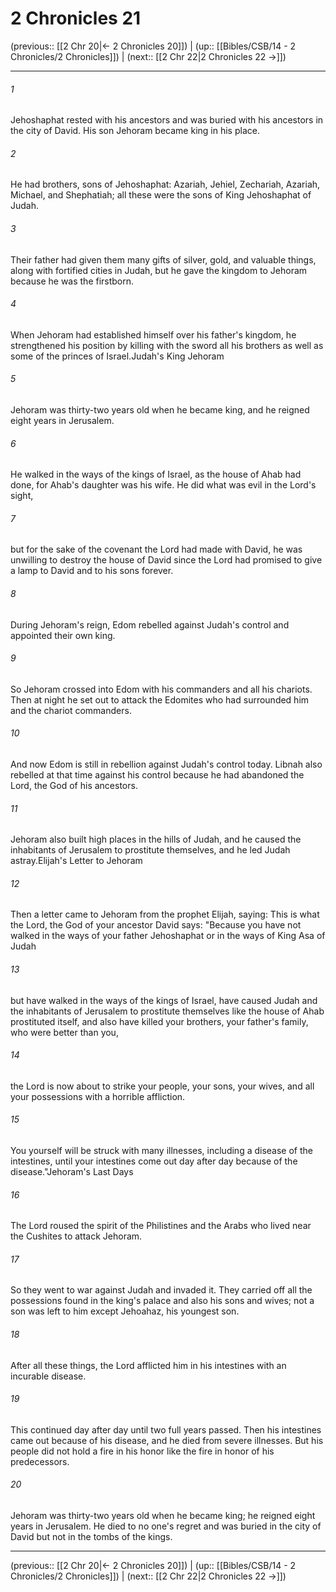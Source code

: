 # 2 Chronicles 21

(previous:: [[2 Chr 20|← 2 Chronicles 20]]) | (up:: [[Bibles/CSB/14 - 2 Chronicles/2 Chronicles]]) | (next:: [[2 Chr 22|2 Chronicles 22 →]])

***


###### 1 
Jehoshaphat rested with his ancestors and was buried with his ancestors in the city of David. His son Jehoram became king in his place. 

###### 2 
He had brothers, sons of Jehoshaphat: Azariah, Jehiel, Zechariah, Azariah, Michael, and Shephatiah; all these were the sons of King Jehoshaphat of Judah. 

###### 3 
Their father had given them many gifts of silver, gold, and valuable things, along with fortified cities in Judah, but he gave the kingdom to Jehoram because he was the firstborn. 

###### 4 
When Jehoram had established himself over his father's kingdom, he strengthened his position by killing with the sword all his brothers as well as some of the princes of Israel.Judah's King Jehoram 

###### 5 
Jehoram was thirty-two years old when he became king, and he reigned eight years in Jerusalem. 

###### 6 
He walked in the ways of the kings of Israel, as the house of Ahab had done, for Ahab's daughter was his wife. He did what was evil in the Lord's sight, 

###### 7 
but for the sake of the covenant the Lord had made with David, he was unwilling to destroy the house of David since the Lord had promised to give a lamp to David and to his sons forever. 

###### 8 
During Jehoram's reign, Edom rebelled against Judah's control and appointed their own king. 

###### 9 
So Jehoram crossed into Edom with his commanders and all his chariots. Then at night he set out to attack the Edomites who had surrounded him and the chariot commanders. 

###### 10 
And now Edom is still in rebellion against Judah's control today. Libnah also rebelled at that time against his control because he had abandoned the Lord, the God of his ancestors. 

###### 11 
Jehoram also built high places in the hills of Judah, and he caused the inhabitants of Jerusalem to prostitute themselves, and he led Judah astray.Elijah's Letter to Jehoram 

###### 12 
Then a letter came to Jehoram from the prophet Elijah, saying: This is what the Lord, the God of your ancestor David says: "Because you have not walked in the ways of your father Jehoshaphat or in the ways of King Asa of Judah 

###### 13 
but have walked in the ways of the kings of Israel, have caused Judah and the inhabitants of Jerusalem to prostitute themselves like the house of Ahab prostituted itself, and also have killed your brothers, your father's family, who were better than you, 

###### 14 
the Lord is now about to strike your people, your sons, your wives, and all your possessions with a horrible affliction. 

###### 15 
You yourself will be struck with many illnesses, including a disease of the intestines, until your intestines come out day after day because of the disease."Jehoram's Last Days 

###### 16 
The Lord roused the spirit of the Philistines and the Arabs who lived near the Cushites to attack Jehoram. 

###### 17 
So they went to war against Judah and invaded it. They carried off all the possessions found in the king's palace and also his sons and wives; not a son was left to him except Jehoahaz, his youngest son. 

###### 18 
After all these things, the Lord afflicted him in his intestines with an incurable disease. 

###### 19 
This continued day after day until two full years passed. Then his intestines came out because of his disease, and he died from severe illnesses. But his people did not hold a fire in his honor like the fire in honor of his predecessors. 

###### 20 
Jehoram was thirty-two years old when he became king; he reigned eight years in Jerusalem. He died to no one's regret and was buried in the city of David but not in the tombs of the kings.

***

(previous:: [[2 Chr 20|← 2 Chronicles 20]]) | (up:: [[Bibles/CSB/14 - 2 Chronicles/2 Chronicles]]) | (next:: [[2 Chr 22|2 Chronicles 22 →]])
